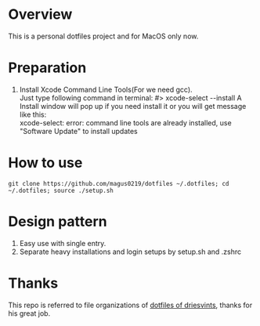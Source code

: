 # Overview
This is a personal dotfiles project and for MacOS only now.

# Preparation
1.  Install Xcode Command Line Tools(For we need gcc).  
    Just type following command in terminal:
        #> xcode-select --install
    A Install window will pop up if you need install it or you will get message like this:  
        xcode-select: error: command line tools are already installed, use "Software Update" to install updates

# How to use
    git clone https://github.com/magus0219/dotfiles ~/.dotfiles; cd ~/.dotfiles; source ./setup.sh

# Design pattern
1.  Easy use with single entry.
2.  Separate heavy installations and login setups by setup.sh and .zshrc  

# Thanks
This repo is referred to file organizations of [dotfiles of driesvints][1], thanks for his great job.

[1]:https://github.com/driesvints/dotfiles
